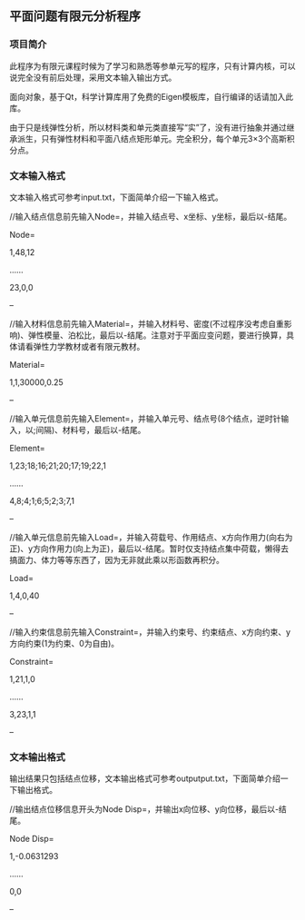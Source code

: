 ## 平面问题有限元分析程序

### 项目简介

此程序为有限元课程时候为了学习和熟悉等参单元写的程序，只有计算内核，可以说完全没有前后处理，采用文本输入输出方式。

面向对象，基于Qt，科学计算库用了免费的Eigen模板库，自行编译的话请加入此库。

由于只是线弹性分析，所以材料类和单元类直接写“实”了，没有进行抽象并通过继承派生，只有弹性材料和平面八结点矩形单元。完全积分，每个单元3×3个高斯积分点。

### 文本输入格式

文本输入格式可参考input.txt，下面简单介绍一下输入格式。

//输入结点信息前先输入Node=，并输入结点号、x坐标、y坐标，最后以-结尾。

Node=

1,48,12

……

23,0,0

–

//输入材料信息前先输入Material=，并输入材料号、密度(不过程序没考虑自重影响)、弹性模量、泊松比，最后以-结尾。注意对于平面应变问题，要进行换算，具体请看弹性力学教材或者有限元教材。

Material=

1,1,30000,0.25

–

//输入单元信息前先输入Element=，并输入单元号、结点号(8个结点，逆时针输入，以;间隔)、材料号，最后以-结尾。

Element=

1,23;18;16;21;20;17;19;22,1

……

4,8;4;1;6;5;2;3;7,1

–

//输入单元信息前先输入Load=，并输入荷载号、作用结点、x方向作用力(向右为正)、y方向作用力(向上为正)，最后以-结尾。暂时仅支持结点集中荷载，懒得去搞面力、体力等等东西了，因为无非就此乘以形函数再积分。

Load=

1,4,0,40

–

//输入约束信息前先输入Constraint=，并输入约束号、约束结点、x方向约束、y方向约束(1为约束、0为自由)。

Constraint=

1,21,1,0

……

3,23,1,1

–

### 文本输出格式

输出结果只包括结点位移，文本输出格式可参考outputput.txt，下面简单介绍一下输出格式。

//输出结点位移信息开头为Node Disp=，并输出x向位移、y向位移，最后以-结尾。

Node Disp=

1,-0.0631293

……

0,0

–